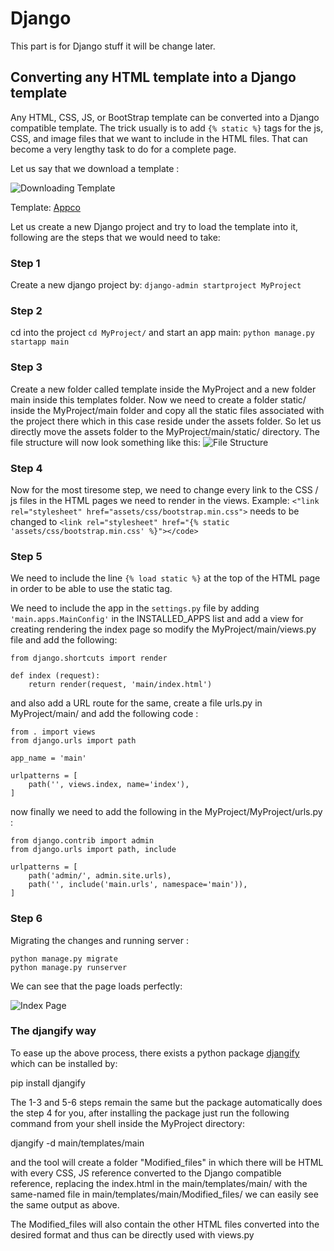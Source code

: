 
# Django 
This part is for Django stuff it will be change later.   



## Converting any HTML template into a Django template

Any HTML, CSS, JS, or BootStrap template can be converted into a Django compatible template. The trick usually is to add  `{% static %}`  tags for the js, CSS, and image files that we want to include in the HTML files. That can become a very lengthy task to do for a complete page.

Let us say that we download a template :

![Downloading Template](https://dev-to-uploads.s3.amazonaws.com/i/sp84q62llutbd41c7tvp.png)

Template:  [Appco](https://colorlib.com/wp/template/appco/)

Let us create a new Django project and try to load the template into it, following are the steps that we would need to take:

### Step 1

Create a new django project by:  `django-admin startproject MyProject`

### Step 2

cd into the project  `cd MyProject/`  and start an app main:  `python manage.py startapp main`

### Step 3

Create a new folder called template inside the MyProject and a new folder main inside this templates folder. Now we need to create a folder static/ inside the MyProject/main folder and copy all the static files associated with the project there which in this case reside under the assets folder. So let us directly move the assets folder to the MyProject/main/static/ directory. The file structure will now look something like this:  ![File Structure](https://dev-to-uploads.s3.amazonaws.com/i/jhudcioi1d0e5p25g45x.png)

### Step 4

Now for the most tiresome step, we need to change every link to the CSS / js files in the HTML pages we need to render in the views. Example:  `<"link rel="stylesheet" href="assets/css/bootstrap.min.css">`  needs to be changed to  `<link rel="stylesheet" href="{% static 'assets/css/bootstrap.min.css' %}"></code>`

### Step 5

We need to include the line  `{% load static %}`  at the top of the HTML page in order to be able to use the static tag.

We need to include the app in the  `settings.py`  file by adding  `'main.apps.MainConfig'`  in the INSTALLED_APPS list and add a view for creating rendering the index page so modify the MyProject/main/views.py file and add the following:
```
from django.shortcuts import render

def index (request): 
    return render(request, 'main/index.html')
```
and also add a URL route for the same, create a file urls.py in MyProject/main/ and add the following code :
```
from . import views
from django.urls import path

app_name = 'main'

urlpatterns = [
    path('', views.index, name='index'),
]
```
now finally we need to add the following in the MyProject/MyProject/urls.py :
```
from django.contrib import admin
from django.urls import path, include

urlpatterns = [
    path('admin/', admin.site.urls),
    path('', include('main.urls', namespace='main')),
]
```
### Step 6

Migrating the changes and running server :
```
python manage.py migrate
python manage.py runserver
```
We can see that the page loads perfectly:

![Index Page](https://dev-to-uploads.s3.amazonaws.com/i/p9ku8punx9w9mv9z0gh2.png)

### The djangify way

To ease up the above process, there exists a python package  [djangify](https://pypi.org/project/djangify/)  which can be installed by:

pip install djangify

The 1-3 and 5-6 steps remain the same but the package automatically does the step 4 for you, after installing the package just run the following command from your shell inside the MyProject directory:

djangify -d main/templates/main

and the tool will create a folder "Modified_files" in which there will be HTML with every CSS, JS reference converted to the Django compatible reference, replacing the index.html in the main/templates/main/ with the same-named file in main/templates/main/Modified_files/ we can easily see the same output as above.

The Modified_files will also contain the other HTML files converted into the desired format and thus can be directly used with views.py
